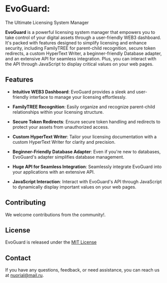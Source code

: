 # EvoGuard: 
The Ultimate Licensing System Manager

**EvoGuard** is a powerful licensing system manager that empowers you to take control of your digital assets through a user-friendly WEB3 dashboard. It's packed with features designed to simplify licensing and enhance security, including FamilyTREE for parent-child recognition, secure token redirects, a custom HyperText Writer, a beginner-friendly Database adapter, and an extensive API for seamless integration. Plus, you can interact with the API through JavaScript to display critical values on your web pages.

## Features

- **Intuitive WEB3 Dashboard**: EvoGuard provides a sleek and user-friendly interface to manage your licensing effortlessly.

- **FamilyTREE Recognition**: Easily organize and recognize parent-child relationships within your licensing structure.

- **Secure Token Redirects**: Ensure secure token handling and redirects to protect your assets from unauthorized access.

- **Custom HyperText Writer**: Tailor your licensing documentation with a custom HyperText Writer for clarity and precision.

- **Beginner-Friendly Database Adapter**: Even if you're new to databases, EvoGuard's adapter simplifies database management.

- **Huge API for Seamless Integration**: Seamlessly integrate EvoGuard into your applications with an extensive API.

- **JavaScript Interaction**: Interact with EvoGuard's API through JavaScript to dynamically display important values on your web pages.

## Contributing

We welcome contributions from the community!.

## License

EvoGuard is released under the [MIT License](./LICENSE)

## Contact

If you have any questions, feedback, or need assistance, you can reach us at [nuorial@mail.ru](mailto:contact@email.com).
